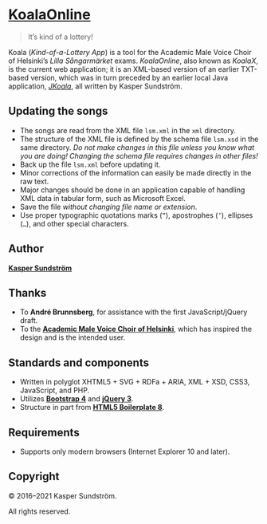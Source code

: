 # [KoalaOnline](https://koala.ksundstrom.fi/)

> It’s kind of a lottery!

Koala (_Kind-of-a-Lottery App_) is a tool for the Academic Male Voice Choir of Helsinki’s _Lilla Sångarmärket_ exams. _KoalaOnline_, also known as _KoalaX_, is the current web application; it is an XML-based version of an earlier TXT-based version, which was in turn preceded by an earlier local Java application, [_JKoala_](https://github.com/KSundstrom/j-koala), all written by Kasper Sundström.


## Updating the songs

* The songs are read from the XML file `lsm.xml` in the `xml` directory.
* The structure of the XML file is defined by the schema file `lsm.xsd` in the same directory. _Do not make changes in this file unless you know what you are doing! Changing the schema file requires changes in other files!_
* Back up the file `lsm.xml` before updating it.
* Minor corrections of the information can easily be made directly in the raw text.
* Major changes should be done in an application capable of handling XML data in tabular form, such as Microsoft Excel.
* Save the file _without changing file name or extension_.
* Use proper typographic quotations marks (`”`), apostrophes (`’`), ellipses (`…`), and other special characters.


## Author

**[Kasper Sundström](https://twitter.com/ksundstrom)**


## Thanks

* To **André Brunnsberg**, for assistance with the first JavaScript/jQuery draft.
* To the **[Academic Male Voice Choir of Helsinki](https://twitter.com/akademen)**, which has inspired the design and is the intended user.


## Standards and components

* Written in polyglot XHTML5 + SVG + RDFa + ARIA, XML + XSD, CSS3, JavaScript, and PHP.
* Utilizes **[Bootstrap 4](https://getbootstrap.com/docs/4.6/)** and **[jQuery 3](https://jquery.com/)**.
* Structure in part from **[HTML5 Boilerplate 8](https://html5boilerplate.com/)**.


## Requirements

* Supports only modern browsers (Internet Explorer 10 and later).


## Copyright

© 2016–2021 Kasper Sundström.

All rights reserved.

